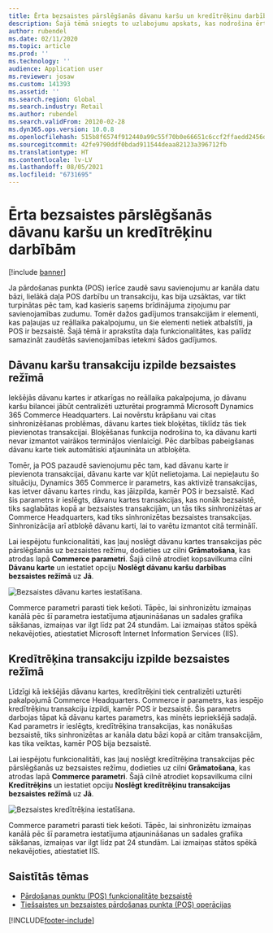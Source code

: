 ```yaml
---
title: Ērta bezsaistes pārslēgšanās dāvanu karšu un kredītrēķinu darbībām
description: Šajā tēmā sniegts to uzlabojumu apskats, kas nodrošina ērtu bezsaistes pārslēgšanos noteiktiem maksājuma veidiem.
author: rubendel
ms.date: 02/11/2020
ms.topic: article
ms.prod: ''
ms.technology: ''
audience: Application user
ms.reviewer: josaw
ms.custom: 141393
ms.assetid: ''
ms.search.region: Global
ms.search.industry: Retail
ms.author: rubendel
ms.search.validFrom: 20120-02-28
ms.dyn365.ops.version: 10.0.8
ms.openlocfilehash: 515b8f6574f912440a99c55f70b0e66651c6ccf2ffaedd2456d87f4e799f8aac
ms.sourcegitcommit: 42fe9790ddf0bdad911544deaa82123a396712fb
ms.translationtype: HT
ms.contentlocale: lv-LV
ms.lasthandoff: 08/05/2021
ms.locfileid: "6731695"
---
```

# <a name="seamless-offline-switch-for-gift-card-and-credit-memo-operations"></a>Ērta bezsaistes pārslēgšanās dāvanu karšu un kredītrēķinu darbībām

[!include [banner](../includes/banner.md)]

Ja pārdošanas punkta (POS) ierīce zaudē savu savienojumu ar kanāla datu bāzi, lielākā daļa POS darbību un transakciju, kas bija uzsāktas, var tikt turpinātas pēc tam, kad kasieris saņems brīdinājuma ziņojumu par savienojamības zudumu. Tomēr dažos gadījumos transakcijām ir elementi, kas paļaujas uz reāllaika pakalpojumu, un šie elementi netiek atbalstīti, ja POS ir bezsaistē. Šajā tēmā ir aprakstīta daļa funkcionalitātes, kas palīdz samazināt zaudētās savienojamības ietekmi šādos gadījumos.

## <a name="completing-gift-card-transactions-in-offline-mode"></a>Dāvanu karšu transakciju izpilde bezsaistes režīmā

Iekšējās dāvanu kartes ir atkarīgas no reāllaika pakalpojuma, jo dāvanu karšu bilancei jābūt centralizēti uzturētai programmā Microsoft Dynamics 365 Commerce Headquarters. Lai novērstu krāpšanu vai citas sinhronizēšanas problēmas, dāvanu kartes tiek bloķētas, tiklīdz tās tiek pievienotas transakcijai. Bloķēšanas funkcija nodrošina to, ka dāvanu karti nevar izmantot vairākos termināļos vienlaicīgi. Pēc darbības pabeigšanas dāvanu karte tiek automātiski atjaunināta un atbloķēta.

Tomēr, ja POS pazaudē savienojumu pēc tam, kad dāvanu karte ir pievienota transakcijai, dāvanu karte var kļūt nelietojama. Lai nepieļautu šo situāciju, Dynamics 365 Commerce ir parametrs, kas aktivizē transakcijas, kas ietver dāvanu kartes rindu, kas jāizpilda, kamēr POS ir bezsaistē. Kad šis parametrs ir ieslēgts, dāvanu kartes transakcijas, kas nonāk bezsaistē, tiks saglabātas kopā ar bezsaistes transakcijām, un tās tiks sinhronizētas ar Commerce Headquarters, kad tiks sinhronizētas bezsaistes transakcijas. Sinhronizācija arī atbloķē dāvanu karti, lai to varētu izmantot citā terminālī.

Lai iespējotu funkcionalitāti, kas ļauj noslēgt dāvanu kartes transakcijas pēc pārslēgšanās uz bezsaistes režīmu, dodieties uz cilni **Grāmatošana**, kas atrodas lapā **Commerce parametri**. Šajā cilnē atrodiet kopsavilkuma cilni **Dāvanu karte** un iestatiet opciju **Noslēgt dāvanu karšu darbības bezsaistes režīmā** uz **Jā**.

![Bezsaistes dāvanu kartes iestatīšana.](../media/gift.png)

Commerce parametri parasti tiek kešoti. Tāpēc, lai sinhronizētu izmaiņas kanālā pēc šī parametra iestatījuma atjaunināšanas un sadales grafika sākšanas, izmaiņas var ilgt līdz pat 24 stundām. Lai izmaiņas stātos spēkā nekavējoties, atiestatiet Microsoft Internet Information Services (IIS).

## <a name="completing-credit-memo-transactions-in-offline-mode"></a>Kredītrēķina transakciju izpilde bezsaistes režīmā

Līdzīgi kā iekšējās dāvanu kartes, kredītrēķini tiek centralizēti uzturēti pakalpojumā Commerce Headquarters. Commerce ir parametrs, kas iespējo kredītrēķinu transakciju izpildi, kamēr POS ir bezsaistē. Šis parametrs darbojas tāpat kā dāvanu kartes parametrs, kas minēts iepriekšējā sadaļā. Kad parametrs ir ieslēgts, kredītrēķina transakcijas, kas nonākušas bezsaistē, tiks sinhronizētas ar kanāla datu bāzi kopā ar citām transakcijām, kas tika veiktas, kamēr POS bija bezsaistē.

Lai iespējotu funkcionalitāti, kas ļauj noslēgt kredītrēķina transakcijas pēc pārslēgšanās uz bezsaistes režīmu, dodieties uz cilni **Grāmatošana**, kas atrodas lapā **Commerce parametri**. Šajā cilnē atrodiet kopsavilkuma cilni **Kredītrēķins** un iestatiet opciju **Noslēgt kredītrēķinu transakcijas bezsaistes režīmā** uz **Jā**.

![Bezsaistes kredītrēķina iestatīšana.](../media/creditmemo.png)

Commerce parametri parasti tiek kešoti. Tāpēc, lai sinhronizētu izmaiņas kanālā pēc šī parametra iestatījuma atjaunināšanas un sadales grafika sākšanas, izmaiņas var ilgt līdz pat 24 stundām. Lai izmaiņas stātos spēkā nekavējoties, atiestatiet IIS.

## <a name="related-topics"></a>Saistītās tēmas

- [Pārdošanas punktu (POS) funkcionalitāte bezsaistē](../pos-offline-functionality.md)
- [Tiešsaistes un bezsaistes pārdošanas punkta (POS) operācijas](../pos-operations.md)


[!INCLUDE[footer-include](../../includes/footer-banner.md)]